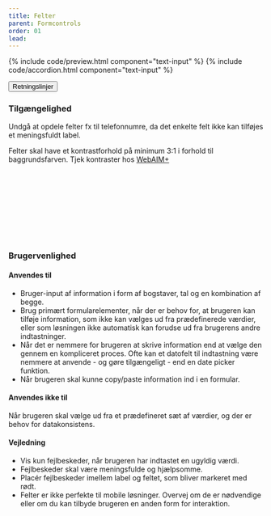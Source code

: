 ```yaml
---
title: Felter
parent: Formcontrols
order: 01
lead: 
---
```


{% include code/preview.html component="text-input" %}
{% include code/accordion.html component="text-input" %}
<div class="accordion accordion-bordered accordion-docs">
  <button class="button-unstyled accordion-button"
      aria-expanded="true" aria-controls="text-input-docs">
    Retningslinjer
  </button>
  <div id="text-input-docs" aria-hidden="false" class="accordion-content">
  <section>
      <h3 class="h4">Tilgængelighed</h3>
      <p>Undgå at opdele felter fx til telefonnumre, da det enkelte felt ikke kan tilføjes et meningsfuldt label.</p>
      <p>Felter skal have et kontrastforhold på minimum 3:1 i forhold til baggrundsfarven. Tjek kontraster hos <a href="https://webaim.org/resources/contrastchecker/" class="icon-link">WebAIM+ <svg class="icon-svg" focusable="false" aria-hidden="true" tabindex="-1"><use xlink:href="#open-in-new"></use></svg></a></p>
  </section>
  <section>
    <h3 class="h4">Brugervenlighed</h3>
    <h4 class="h5">Anvendes til</h4>
    <ul>
        <li>Bruger-input af information i form af bogstaver, tal og en kombination af begge.</li>
        <li>Brug primært formularelementer, når der er behov for, at brugeren kan tilføje information, som ikke kan vælges ud fra prædefinerede værdier, eller som løsningen ikke automatisk kan forudse ud fra brugerens andre indtastninger.</li>
        <li>Når det er nemmere for brugeren at skrive information end at vælge den gennem en kompliceret proces. Ofte kan et datofelt til indtastning være nemmere at anvende - og gøre tilgængeligt - end en date picker funktion.</li>
        <li>Når brugeren skal kunne copy/paste information ind i en formular.</li>
    </ul>
    <h4 class="h5">Anvendes ikke til</h4>
    <p>Når brugeren skal vælge ud fra et prædefineret sæt af værdier, og der er behov for datakonsistens.</p>
    <h4 class="h5">Vejledning</h4>
    <ul>
        <li>Vis kun fejlbeskeder, når brugeren har indtastet en ugyldig værdi.</li>
        <li>Fejlbeskeder skal være meningsfulde og hjælpsomme. </li>
        <li>Placér fejlbeskeder imellem label og feltet, som bliver markeret med rødt.</li>
        <li>Felter er ikke perfekte til mobile løsninger. Overvej om de er nødvendige eller om du kan tilbyde brugeren en anden form for interaktion.</li>
    </ul>
  </section>
  </div>
</div>
